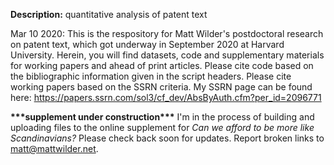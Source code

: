 <b>Description:</b> quantitative analysis of patent text

Mar 10 2020: This is the respository for Matt Wilder's postdoctoral research on patent text, which got underway in September 2020 at Harvard University. Herein, you will find datasets, code and supplementary materials for working papers and ahead of print articles. Please cite code based on the bibliographic information given in the script headers. Please cite working papers based on the SSRN criteria. My SSRN page can be found here: https://papers.ssrn.com/sol3/cf_dev/AbsByAuth.cfm?per_id=2096771

<b>\*\*\*supplement under construction\*\*\*</b>
I'm in the process of building and uploading files to the online supplement for _Can we afford to be more like Scandinavians?_ Please check back soon for updates. Report broken links to matt@mattwilder.net.  
